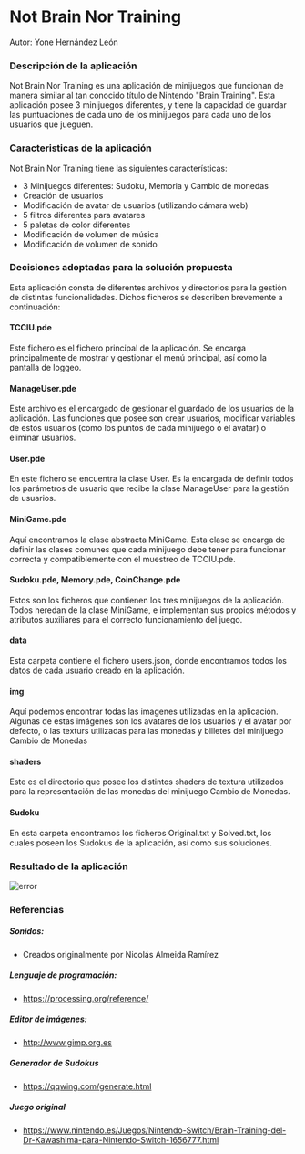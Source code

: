 # Not Brain Nor Training
Autor: Yone Hernández León

### Descripción de la aplicación
Not Brain Nor Training es una aplicación de minijuegos que funcionan de manera similar al tan conocido título de Nintendo "Brain Training". Esta aplicación posee 3 minijuegos diferentes, y tiene la capacidad de guardar las puntuaciones de cada uno de los minijuegos para cada uno de los usuarios que jueguen.

### Caracteristicas de la aplicación
Not Brain Nor Training tiene las siguientes características:
- 3 Minijuegos diferentes: Sudoku, Memoria y Cambio de monedas
- Creación de usuarios
- Modificación de avatar de usuarios (utilizando cámara web)
- 5 filtros diferentes para avatares
- 5 paletas de color diferentes
- Modificación de volumen de música
- Modificación de volumen de sonido

### Decisiones adoptadas para la solución propuesta
Esta aplicación consta de diferentes archivos y directorios para la gestión de distintas funcionalidades. Dichos ficheros se describen brevemente a continuación:

#### TCCIU.pde
Este fichero es el fichero principal de la aplicación. Se encarga principalmente de mostrar y gestionar el menú principal, así como la pantalla de loggeo.

#### ManageUser.pde
Este archivo es el encargado de gestionar el guardado de los usuarios de la aplicación. Las funciones que posee son crear usuarios, modificar variables de estos usuarios (como los puntos de cada minijuego o el avatar) o eliminar usuarios.

#### User.pde
En este fichero se encuentra la clase User. Es la encargada de definir todos los parámetros de usuario que recibe la clase ManageUser para la gestión de usuarios.

#### MiniGame.pde
Aquí encontramos la clase abstracta MiniGame. Esta clase se encarga de definir las clases comunes que cada minijuego debe tener para funcionar correcta y compatiblemente con el muestreo de TCCIU.pde.

#### Sudoku.pde, Memory.pde, CoinChange.pde
Estos son los ficheros que contienen los tres minijuegos de la aplicación. Todos heredan de la clase MiniGame, e implementan sus propios métodos y atributos auxiliares para el correcto funcionamiento del juego.

#### data
Esta carpeta contiene el fichero users.json, donde encontramos todos los datos de cada usuario creado en la aplicación.

#### img
Aquí podemos encontrar todas las imagenes utilizadas en la aplicación. Algunas de estas imágenes son los avatares de los usuarios y el avatar por defecto, o las texturs utilizadas para las monedas y billetes del minijuego Cambio de Monedas

#### shaders
Este es el directorio que posee los distintos shaders de textura utilizados para la representación de las monedas del minijuego Cambio de Monedas.

#### Sudoku
En esta carpeta encontramos los ficheros Original.txt y Solved.txt, los cuales poseen los Sudokus de la aplicación, así como sus soluciones. 

### Resultado de la aplicación
![error](https://github.com/YoneHernandezLeon/TCCIU/blob/main/gif.gif?raw=true)

### Referencias
##### Sonidos:
- Creados originalmente por Nicolás Almeida Ramírez
##### Lenguaje de programación:
- https://processing.org/reference/
##### Editor de imágenes:
- http://www.gimp.org.es
##### Generador de Sudokus
- https://qqwing.com/generate.html
##### Juego original
- https://www.nintendo.es/Juegos/Nintendo-Switch/Brain-Training-del-Dr-Kawashima-para-Nintendo-Switch-1656777.html
